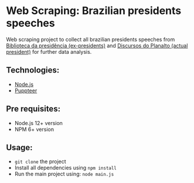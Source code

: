 # Web Scraping: Brazilian presidents speeches

Web scraping project to collect all brazilian presidents speeches from [Biblioteca da presidência (ex-presidents)](http://www.biblioteca.presidencia.gov.br/presidencia/ex-presidentes/) and [Discursos do Planalto (actual president)](https://www.gov.br/planalto/pt-br/acompanhe-o-planalto/discursos) for further data analysis.

## Technologies:
* [Node.js](https://nodejs.org/)
* [Puppteer](https://pptr.dev/)

## Pre requisites:
* Node.js 12+ version
* NPM 6+ version

## Usage:
* `git clone` the project
* Install all dependencies using `npm install`
* Run the main project using: `node main.js`